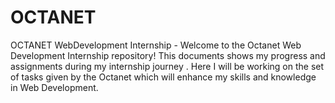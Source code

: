 # OCTANET
OCTANET WebDevelopment Internship - Welcome to the Octanet Web Development Internship repository! This documents shows my progress and assignments during my internship journey . Here I will be working on the set of tasks given by the Octanet which will enhance my skills and knowledge in Web Development.
